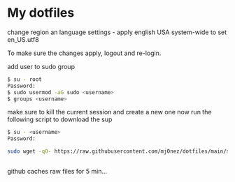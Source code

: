 # My dotfiles

change region an language settings - apply english USA system-wide to set en_US.utf8

To make sure the changes apply, logout and re-login.

add user to sudo group

```bash
$ su - root
Password:
$ sudo usermod -aG sudo <username>
$ groups <username>
```

make sure to kill the current session and create a new one
now run the following script to download the sup

```bash
$ su - <username>
Password:
```

```bash
sudo wget -qO- https://raw.githubusercontent.com/mj0nez/dotfiles/main/setup.sh | bash
 
```

github caches raw files for 5 min...

